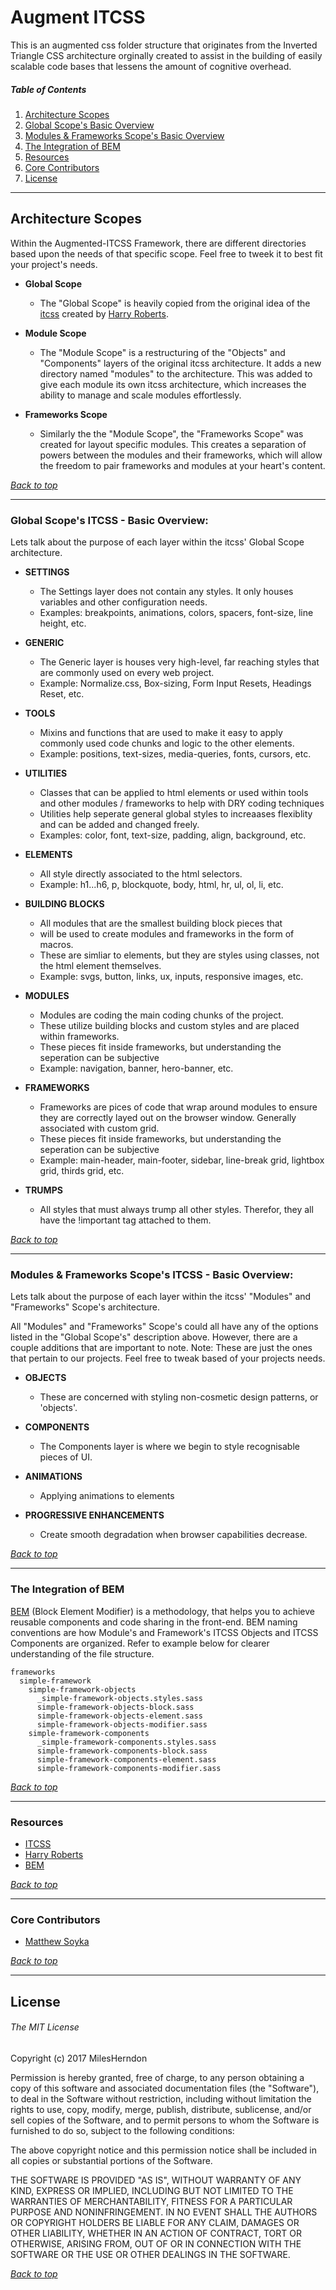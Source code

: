 # Augment ITCSS
This is an augmented css folder structure that originates from the Inverted Triangle CSS architecture orginally created to assist in the building of easily scalable code bases that lessens the amount of cognitive overhead.

##### Table of Contents

1. [Architecture Scopes](#architecture-scopes)
1. [Global Scope's Basic Overview](#global-scopes-basic-overview)
1. [Modules & Frameworks Scope's Basic Overview](#modules-frameworks-scopes-basic-overview)
1. [The Integration of BEM](#the-integration-of-bem)
1. [Resources](#resources)
1. [Core Contributors](#core-contributors)
1. [License](#license)


***


## Architecture Scopes
Within the Augmented-ITCSS Framework, there are different directories based upon the needs of that specific scope. Feel free to tweek it to best fit your project's needs.

* **Global Scope**
  * The "Global Scope" is heavily copied from the original idea of the [itcss](http://itcss.io/) created by [Harry Roberts](https://twitter.com/csswizardry).


* **Module Scope**
  * The "Module Scope" is a restructuring of the "Objects" and "Components" layers of the original itcss architecture. It adds a new directory named "modules" to the architecture. This was added to give each module its own itcss architecture, which increases the ability to manage and scale modules effortlessly.


* **Frameworks Scope**
  * Similarly the the "Module Scope", the "Frameworks Scope" was created for layout specific modules. This creates a separation of powers between the modules and their frameworks, which will allow the freedom to pair frameworks and modules at your heart's content.


_[Back to top](#table-of-contents)_


***


### Global Scope's ITCSS - Basic Overview:
Lets talk about the purpose of each layer within the itcss' Global Scope architecture.

* **SETTINGS**
  * The Settings layer does not contain any styles. It only houses variables and other configuration needs.
  * Examples: breakpoints, animations, colors, spacers, font-size, line height, etc.


* **GENERIC**
  * The Generic layer is houses very high-level, far reaching styles that are commonly used on every web project.
  * Example: Normalize.css, Box-sizing, Form Input Resets, Headings Reset, etc.


* **TOOLS**
  * Mixins and functions that are used to make it easy to apply commonly used code chunks and logic to the other elements.
  * Example: positions, text-sizes, media-queries, fonts, cursors, etc.


* **UTILITIES**
  * Classes that can be applied to html elements or used within tools and other modules / frameworks to help with DRY coding techniques
  * Utilities help seperate general global styles to increaases flexiblity and can be added and changed freely.
  * Examples: color, font, text-size, padding, align, background, etc.


* **ELEMENTS**
  * All style directly associated to the html selectors.
  * Example: h1...h6, p, blockquote, body, html, hr, ul, ol, li, etc.


* **BUILDING BLOCKS**
  * All modules that are the smallest building block pieces that
  * will be used to create modules and frameworks in the form of macros.
  * These are simliar to elements, but they are styles using classes, not the html element themselves.
  * Example: svgs, button, links, ux, inputs, responsive images, etc.


* **MODULES**
  * Modules are coding the main coding chunks of the project.
  * These utilize building blocks and custom styles and are placed within frameworks.
  * These pieces fit inside frameworks, but understanding the seperation can be subjective
  * Example: navigation, banner, hero-banner, etc.


* **FRAMEWORKS**
  * Frameworks are pices of code that wrap around modules to ensure they are correctly layed out on the browser window. Generally associated with custom grid.
  * These pieces fit inside frameworks, but understanding the seperation can be subjective
  * Example: main-header, main-footer, sidebar, line-break grid, lightbox grid, thirds grid, etc.


* **TRUMPS**
  * All styles that must always trump all other styles. Therefor, they all have the !important tag attached to them.


_[Back to top](#table-of-contents)_


***


### Modules & Frameworks Scope's ITCSS - Basic Overview:
Lets talk about the purpose of each layer within the itcss' "Modules" and "Frameworks" Scope's architecture.

All "Modules" and "Frameworks" Scope's could all have any of the options listed in the "Global Scope's" description above. However, there are a couple additions that are important to note. Note: These are just the ones that pertain to our projects. Feel free to tweak based of your projects needs.

* **OBJECTS**
  *   These are concerned with styling non-cosmetic design patterns, or 'objects'.


* **COMPONENTS**
  * The Components layer is where we begin to style recognisable pieces of UI.


* **ANIMATIONS**
  * Applying animations to elements


* **PROGRESSIVE ENHANCEMENTS**
  * Create smooth degradation when browser capabilities decrease.


_[Back to top](#table-of-contents)_


***


### The Integration of BEM
[BEM](http://getbem.com/) (Block Element Modifier) is a methodology, that helps you to achieve reusable components and code sharing in the front-end. BEM naming conventions are how Module's and Framework's ITCSS Objects and ITCSS Components are organized. Refer to example below for clearer understanding of the file structure.


```
frameworks
  simple-framework
    simple-framework-objects
      _simple-framework-objects.styles.sass
      simple-framework-objects-block.sass
      simple-framework-objects-element.sass
      simple-framework-objects-modifier.sass
    simple-framework-components
      _simple-framework-components.styles.sass
      simple-framework-components-block.sass
      simple-framework-components-element.sass
      simple-framework-components-modifier.sass
```

_[Back to top](#table-of-contents)_


***


### Resources
* [ITCSS](http://itcss.io/)
* [Harry Roberts](https://twitter.com/csswizardry)
* [BEM](http://getbem.com/)

_[Back to top](#table-of-contents)_


***


### Core Contributors
* [Matthew Soyka](https://github.com/m-soyka)

_[Back to top](#table-of-contents)_


***


## License

###### The MIT License

Copyright (c) 2017 MilesHerndon

Permission is hereby granted, free of charge, to any person obtaining a copy of this software and associated documentation files (the "Software"), to deal in the Software without restriction, including without limitation the rights to use, copy, modify, merge, publish, distribute, sublicense, and/or sell copies of the Software, and to permit persons to whom the Software is furnished to do so, subject to the following conditions:

The above copyright notice and this permission notice shall be included in all copies or substantial portions of the Software.

THE SOFTWARE IS PROVIDED "AS IS", WITHOUT WARRANTY OF ANY KIND, EXPRESS OR IMPLIED, INCLUDING BUT NOT LIMITED TO THE WARRANTIES OF MERCHANTABILITY, FITNESS FOR A PARTICULAR PURPOSE AND NONINFRINGEMENT. IN NO EVENT SHALL THE AUTHORS OR COPYRIGHT HOLDERS BE LIABLE FOR ANY CLAIM, DAMAGES OR OTHER LIABILITY, WHETHER IN AN ACTION OF CONTRACT, TORT OR OTHERWISE, ARISING FROM, OUT OF OR IN CONNECTION WITH THE SOFTWARE OR THE USE OR OTHER DEALINGS IN THE SOFTWARE.

_[Back to top](#table-of-contents)_
